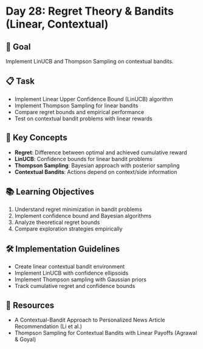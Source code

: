 # Day 28: Regret Theory & Bandits (Linear, Contextual)

## 🎯 Goal
Implement LinUCB and Thompson Sampling on contextual bandits.

## 📋 Task
- Implement Linear Upper Confidence Bound (LinUCB) algorithm
- Implement Thompson Sampling for linear bandits
- Compare regret bounds and empirical performance
- Test on contextual bandit problems with linear rewards

## 🔑 Key Concepts
- **Regret**: Difference between optimal and achieved cumulative reward
- **LinUCB**: Confidence bounds for linear bandit problems
- **Thompson Sampling**: Bayesian approach with posterior sampling
- **Contextual Bandits**: Actions depend on context/side information

## 📚 Learning Objectives
1. Understand regret minimization in bandit problems
2. Implement confidence bound and Bayesian algorithms
3. Analyze theoretical regret bounds
4. Compare exploration strategies empirically

## 🛠️ Implementation Guidelines
- Create linear contextual bandit environment
- Implement LinUCB with confidence ellipsoids
- Implement Thompson sampling with Gaussian priors
- Track cumulative regret and confidence bounds

## 📖 Resources
- A Contextual-Bandit Approach to Personalized News Article Recommendation (Li et al.)
- Thompson Sampling for Contextual Bandits with Linear Payoffs (Agrawal & Goyal) 